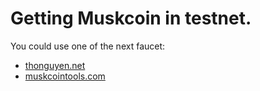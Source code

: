 # Getting Muskcoin in testnet.

You could use one of the next faucet:

* [thonguyen.net](https://faucet.thonguyen.net/tsla)
* [muskcointools.com](http://testnet.muskcointools.com/)
